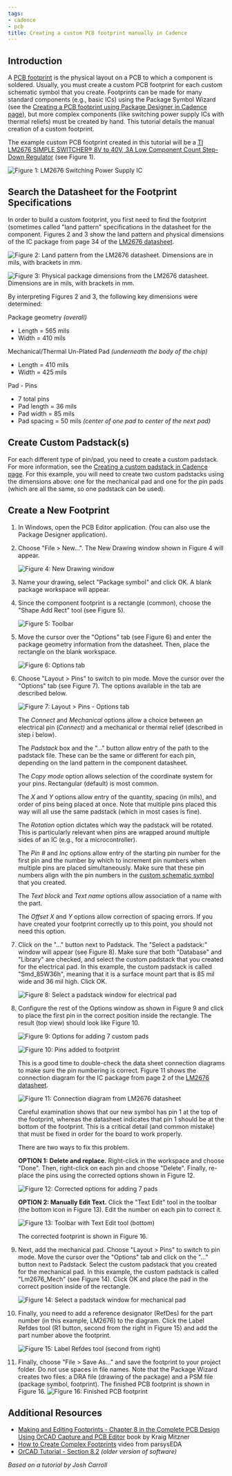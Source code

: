 ```yaml
---
tags:
- cadence
- pcb
title: Creating a custom PCB footprint manually in Cadence
---
```


## Introduction

A [PCB footprint](https://en.wikipedia.org/wiki/Footprint_(electronics)) is the physical layout on a PCB to which a component is soldered. Usually, you must create a custom PCB footprint for each custom schematic symbol that you create. Footprints can be made for many standard components (e.g., basic ICs) using the Package Symbol Wizard (see the [Creating a PCB footprint using Package Designer in Cadence page](/creating-a-custom-pcb-footprint-using-package-designer-in-cadence/)), but more complex components (like switching power supply ICs with thermal reliefs) must be created by hand. This tutorial details the manual creation of a custom footprint.

The example custom PCB footprint created in this tutorial will be a [TI LM2676 SIMPLE SWITCHER® 8V to 40V, 3A Low Component Count Step-Down Regulator](http://www.ti.com/product/lm2676) (see Figure 1).

![Figure 1: LM2676 Switching Power Supply IC](/larger/image0096.jpg)
       
  
## Search the Datasheet for the Footprint Specifications

In order to build a custom footprint, you first need to find the footprint (sometimes called "land pattern" specifications in the datasheet for the component. Figures 2 and 3 show the land pattern and physical dimensions of the IC package from page 34 of the [LM2676 datasheet](http://www.ti.com/lit/ds/symlink/lm2676.pdf).

![Figure 2: Land pattern from the LM2676 datasheet. Dimensions are in mils, with brackets in mm.](/larger/image0097.png)

![Figure 3: Physical package dimensions from the LM2676 datasheet. Dimensions are in mils, with brackets in mm.](/larger/image0098.png)
   
  
By interpreting Figures 2 and 3, the following key dimensions were determined:

Package geometry *(overall)*

-   Length = 565 mils
-   Width = 410 mils

Mechanical/Thermal Un-Plated Pad *(underneath the body of the chip)*

-   Length = 410 mils
-   Width = 425 mils

Pad - Pins

-   7 total pins
-   Pad length = 36 mils
-   Pad width = 85 mils
-   Pad spacing = 50 mils *(center of one pad to center of the next pad)*


## Create Custom Padstack(s)

For each different type of pin/pad, you need to create a custom padstack. For more information, see the [Creating a custom padstack in Cadence page](/creating-a-custom-padstack-in-cadence/). For this example, you will need to create two custom padstacks using the dimensions above: one for the mechanical pad and one for the pin pads (which are all the same, so one padstack can be used).

## Create a New Footprint

1.  In Windows, open the PCB Editor application. (You can also use the Package Designer application).
1.  Choose "File > New...". The New Drawing window shown in Figure 4 will appear.

     ![Figure 4: New Drawing window](/larger/image0099.png)

1.  Name your drawing, select "Package symbol" and click OK. A blank package workspace will appear.

1.  Since the component footprint is a rectangle (common), choose the "Shape Add Rect" tool (see Figure 5).

    ![Figure 5: Toolbar](/larger/image0100.png)

1.  Move the cursor over the "Options" tab (see Figure 6) and enter the package geometry information from the datasheet. Then, place the rectangle on the blank workspace.

    ![Figure 6: Options tab](/larger/image0101.png)

1.  Choose "Layout > Pins" to switch to pin mode. Move the cursor over the "Options" tab (see Figure 7). The options available in the tab are described below.

    ![Figure 7: Layout > Pins - Options tab](/larger/image0102.png)

    The *Connect* and *Mechanical* options allow a choice between an electrical pin (*Connect)* and a mechanical or thermal relief (described in step i below).

    The *Padstack* box and the "..." button allow entry of the path to the padstack file. These can be the same or different for each pin, depending on the land pattern in the component datasheet.

    The *Copy mode* option allows selection of the coordinate system for your pins. Rectangular (default) is most common.

    The *X* and *Y* options allow entry of the quantity, spacing (in mils), and order of pins being placed at once. Note that multiple pins placed this way will all use the same padstack (which in most cases is fine).

    The *Rotation* option dictates which way the padstack will be rotated. This is particularly relevant when pins are wrapped around multiple sides of an IC (e.g., for a microcontroller).

    The *Pin #* and *Inc* options allow entry of the starting pin number for the first pin and the number by which to increment pin numbers when multiple pins are placed simultaneously. Make sure that these pin numbers align with the pin numbers in the [custom schematic symbol](/creating-a-custom-schematic-symbol-in-cadence/) that you created.

    The *Text block* and *Text name* options allow association of a name with the part.

    The *Offset X* and *Y* options allow correction of spacing errors. If you have created your footprint correctly up to this point, you should not need this option.

1.  Click on the "..." button next to Padstack. The "Select a padstack:" window will appear (see Figure 8). Make sure that both "Database" and "Library" are checked, and select the custom padstack that you created for the electrical pad. In this example, the custom padstack is called "Smd_85W36h", meaning that it is a surface mount part that is 85 mil wide and 36 mil high. Click OK.

    ![Figure 8: Select a padstack window for electrical pad](/larger/image0103.png)
              
  
1.  Configure the rest of the Options window as shown in Figure 9 and click to place the first pin in the correct position inside the rectangle. The result (top view) should look like Figure 10.

    ![Figure 9: Options for adding 7 custom pads](/larger/image0104.png)

    ![Figure 10: Pins added to footprint](/larger/image0105.png)
                    

    This is a good time to double-check the data sheet connection diagrams to make sure the pin numbering is correct. Figure 11 shows the connection diagram for the IC package from page 2 of the [LM2676 datasheet](http://www.ti.com/lit/ds/symlink/lm2676.pdf).

     ![Figure 11: Connection diagram from LM2676 datasheet](/larger/image0106.png)
               
      
    Careful examination shows that our new symbol has pin 1 at the top of the footprint, whereas the datasheet indicates that pin 1 should be at the bottom of the footprint. This is a critical detail (and common mistake) that must be fixed in order for the board to work properly.

    There are two ways to fix this problem.

    **OPTION 1:** **Delete and replace.** Right-click in the workspace and choose "Done". Then, right-click on each pin and choose "Delete". Finally, re-place the pins using the corrected options shown in Figure 12.

    ![Figure 12: Corrected options for adding 7 pads](/larger/image0107.png)
         
    **OPTION 2: Manually Edit Text.** Click the "Text Edit" tool in the toolbar (the bottom icon in Figure 13). Edit the number on each pin to correct it.

    ![Figure 13: Toolbar with Text Edit tool (bottom)](/larger/image0108.png)

    The corrected footprint is shown in Figure 16.

1.  Next, add the mechanical pad. Choose "Layout > Pins" to switch to pin mode. Move the cursor over the "Options" tab and click on the "..." button next to Padstack. Select the custom padstack that you created for the mechanical pad. In this example, the custom padstack is called "Lm2676_Mech" (see Figure 14). Click OK and place the pad in the correct position inside of the rectangle.

    ![Figure 14: Select a padstack window for mechanical pad](/larger/image0109.png)
              
  
1.  Finally, you need to add a reference designator (RefDes) for the part number (in this example, LM2676) to the diagram. Click the Label Refdes tool (R1 button, second from the right in Figure 15) and add the part number above the footprint.

    ![Figure 15: Label Refdes tool (second from right)](/larger/image0110.png)
                
  
1.  Finally, choose "File > Save As..." and save the footprint to your project folder. Do not use spaces in file names. Note that the Package Wizard creates two files: a DRA file (drawing of the package) and a PSM file (package symbol, footprint). The finished PCB footprint is shown in Figure 16.
    ![Figure 16: Finished PCB footprint](/larger/image0111.png)
  
## Additional Resources

-   [Making and Editing Footprints - Chapter 8 in the Complete PCB Design Using OrCAD Capture and PCB Editor](http://search.ebscohost.com.ezproxy1.lib.asu.edu/login.aspx?direct=true&db=nlebk&AN=249296&site=ehost-live&ebv=EB&ppid=pp_v) book by Kraig Mitzner
-   [How to Create Complex Footprints](https://www.youtube.com/watch?v=wfCM0Ho8IE0) video from parsysEDA
-   [OrCAD Tutorial - Section 8.2](https://drive.google.com/a/asu.edu/file/d/0ByRWb7dgVD-rX3VWTWxLNjdsRWs/edit) *(older version of software)*


*Based on a tutorial by Josh Carroll*
